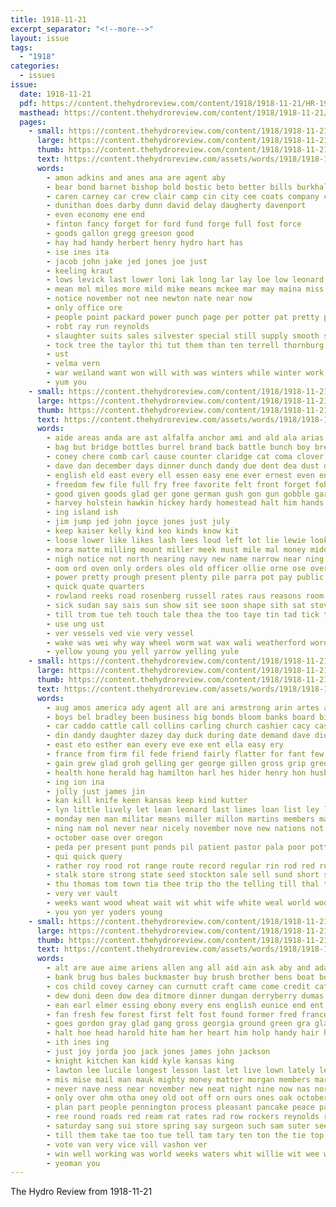 ```yaml
---
title: 1918-11-21
excerpt_separator: "<!--more-->"
layout: issue
tags:
  - "1918"
categories:
  - issues
issue:
  date: 1918-11-21
  pdf: https://content.thehydroreview.com/content/1918/1918-11-21/HR-1918-11-21.pdf
  masthead: https://content.thehydroreview.com/content/1918/1918-11-21/masthead/HR-1918-11-21.jpg
  pages:
    - small: https://content.thehydroreview.com/content/1918/1918-11-21/small/HR-1918-11-21-01.jpg
      large: https://content.thehydroreview.com/content/1918/1918-11-21/large/HR-1918-11-21-01.jpg
      thumb: https://content.thehydroreview.com/content/1918/1918-11-21/thumbnails/HR-1918-11-21-01.jpg
      text: https://content.thehydroreview.com/assets/words/1918/1918-11-21/HR-1918-11-21-01.txt
      words:
        - amon adkins and anes ana are agent aby
        - bear bond barnet bishop bold bostic beto better bills burkhalter biles bill bila big boys but bros blinder been brothers boy bane brunk
        - caren carney car crew clair camp cin city cee coats company come can con county
        - dunithan does darby dunn david delay daugherty davenport
        - even economy ene end
        - finton fancy forget for ford fund forge full fost force
        - goods gallon gregg greeson good
        - hay had handy herbert henry hydro hart has
        - ise ines ita
        - jacob john jake jed jones joe just
        - keeling kraut
        - lows levick last lower loni lak long lar lay loe low leonard line
        - mean mol miles more mild mike means mckee mar may maina miss most
        - notice november not nee newton nate near now
        - only office ore
        - people point packard power punch page per potter pat pretty price ponse pleasant
        - robt ray run reynolds
        - slaughter suits sales silvester special still supply smooth seen saturday string see store stock saving staple shanks stops street soap smith sale sand slow scott simmons said show
        - tock tree the taylor thi tut them than ten terrell thornburg ton tia
        - ust
        - velma vern
        - war weiland want won will with was winters while winter work wark wait wind wean wang weather
        - yum you
    - small: https://content.thehydroreview.com/content/1918/1918-11-21/small/HR-1918-11-21-02.jpg
      large: https://content.thehydroreview.com/content/1918/1918-11-21/large/HR-1918-11-21-02.jpg
      thumb: https://content.thehydroreview.com/content/1918/1918-11-21/thumbnails/HR-1918-11-21-02.jpg
      text: https://content.thehydroreview.com/assets/words/1918/1918-11-21/HR-1918-11-21-02.txt
      words:
        - aide areas anda are ast alfalfa anchor ami and ald ala arias art ang all akers aken aud ali ake ana ace allen aris arms armstrong ane ard
        - bag but bridge bottles burrel brand back battle bunch boy bread been barney barracks bev burney beat bombard budge bull blew best bells business began boat bank bayo bunkers bar boys better buck blow baltic bout box brick brown bear
        - coney chere comb carl cause counter claridge cat coma clover cash coffee caine cor city center cold cease call coult cheap chow can colony cane cedar cant come county course caddo came
        - dave dan december days dinner dunch dandy due dent dea dust dove date depew deck davenport down doubt docks day dicks
        - english eld east every ell essen easy ene ever ernest even ent end
        - freedom few file full fry free favorite felt front forget fohn faye famous fest fish fire fare fay fand for fin first fell forth fain fight found fine face from fore far farrel force
        - good given goods glad ger gone german gush gon gun gobble garby guns germany guard guess getting going gott glass gera gey ging gave ground gunner
        - harvey holstein hawkin hickey hardy homestead halt him hands hunting hike hide how hay hold hydro homes hin hed harry hope hilt house head her hang hour hind hae hole home has hegan hatch heard hun hill hair hand handy hey hinton horse half had
        - ing island ish
        - jim jump jed john joyce jones just july
        - keep kaiser kelly kind keo kinds know kit
        - loose lower like likes lash lees loud left lot lie lewie look lion long land lene let low latter last lad lass later
        - mora matte milling mount miller meek must mile mal money middle more morning mankin mere monday mur much made mas mankins manners mines munn mane mine mea marton mach maybe many most men murray man mean may
        - nigh notice not north nearing navy new name narrow near ning never ned night november
        - oom ord oven only orders oles old officer ollie orne ose over off ones october ore
        - power pretty prough present plenty pile parra pot pay public price pale pose pack pounds past pork
        - quick quate quarters
        - rowland reeks road rosenberg russell rates raus reasons room riley read rhode rope red roll ran rash rack rusty ruck reach rest russel rocks rac rakin roe rau
        - sick sudan say sais sun show sit see soon shape sith sat stoves skipper single such still style sale swartzendruber sis shower saw saturday siren spack side sara stuff stover sin sie small speed she sweeper sailors sill shanks salt set stacy sung saus salam ship song skager sear six spoon scott stock sleep smile stops son sailor signal spring sot sar sal suit save snow stand steamer seen shoot shore stairs soe sport
        - till trom tue teh touch tale thea the too taye tin tad tick try tam throw thet thy take thou tay ted thein tho triplett top them terrible tait thing table tood town tha temple toa than tae turn thay tooth then tramp tice thrasher toward
        - use ung ust
        - ver vessels ved vie very vessel
        - wake was wei why way wheel worm wat wax wali weatherford words wert want well wife wild will wooden with went ward while week wyatt warm worth wes wonder worn work walk west white war weak wood world wire woods warning wagon wave whistle water wie
        - yellow young you yell yarrow yelling yule
    - small: https://content.thehydroreview.com/content/1918/1918-11-21/small/HR-1918-11-21-03.jpg
      large: https://content.thehydroreview.com/content/1918/1918-11-21/large/HR-1918-11-21-03.jpg
      thumb: https://content.thehydroreview.com/content/1918/1918-11-21/thumbnails/HR-1918-11-21-03.jpg
      text: https://content.thehydroreview.com/assets/words/1918/1918-11-21/HR-1918-11-21-03.txt
      words:
        - aug amos america ady agent all are ani armstrong arin artes american august als ask ast ally and
        - boys bel bradley been business big bonds bloom banks board bills butter back brown birden began but bree bread best ber bank baby
        - car caddo cattle call collins carling church cashier cacy cash cold cater close credit con cheeks churn case cannon coca chay current choi come collier check city card county cross cousin chopper camp
        - din dandy daughter dazey day duck during date demand dave die dack doubt drag dennis dinner deep dear dise days diago ding does due
        - east eto esther ean every eve exe ent ella easy ery
        - france from firm fil fede friend fairly flatter for fant few friends fell favor folks forget fine ference friday flow fight felton first fund field fred faith fort
        - gain grew glad groh gelling ger george gillen gross grip green good
        - health hone herald hag hamilton harl hes hider henry hon husband hunting her has hons him hydro held hed house home heen hinton harry how
        - ing ion ina
        - jolly just james jin
        - kan kill knife keen kansas keep kind kutter
        - lyn little lively let lean leonard last limes loan list ley less living lawton liberty liv lacy
        - monday men man militar means miller millon martins members manger morning money many made more much must
        - ning nam nol never near nicely november nove new nations not nees news night nally
        - october oase over oregon
        - peda per present punt ponds pil patient pastor pala poor potter people pack place pow preacher prough pone pitzer pope past president public prim
        - qui quick query
        - rather roy rood rot range route record regular rin rod red russel rade
        - stalk store strong state seed stockton sale sell sund short strength sun share self she spanish sol service speak states sharp shears silo said sport sunday stock surplus sad side sill set son shape standing saturday session sparks stores stocks shi stay shower seal sutter still school sit subject saw
        - thu thomas tom town tia thee trip tho the telling till thal thi ton too ted tonic turn talk tax them thousand tes try than ting taken take tice ten
        - very ver vault
        - weeks want wood wheat wait wit whit wife white weal world woods wie will while works work with way west why weather week wonder word well war whitely worth wort wate was wils
        - you yon yer yoders young
    - small: https://content.thehydroreview.com/content/1918/1918-11-21/small/HR-1918-11-21-04.jpg
      large: https://content.thehydroreview.com/content/1918/1918-11-21/large/HR-1918-11-21-04.jpg
      thumb: https://content.thehydroreview.com/content/1918/1918-11-21/thumbnails/HR-1918-11-21-04.jpg
      text: https://content.thehydroreview.com/assets/words/1918/1918-11-21/HR-1918-11-21-04.txt
      words:
        - alt are aue aime ariens allen ang all aid ain ask aby and adams ada ara agonoy appleman ave adam
        - bank brug bus bales buckmaster buy brush brother bens boat boy baby board black but beams bonds battle beckham bright bay buxton bunn brow bread bethel began beach bible both bickell bird butter business been bacon ben back burkhalter ber buggy bee
        - cos child covey carney can curnutt craft came come credit cat creer clyde clear cater clerk chairs candies church chas carry cor cooper crosswhite corr cruse clarence cash company copes call carl che cute cross confer cast crawford christian cecil cold cook change close chair course county camp
        - dew duni deen dow dea ditmore dinner dungan derryberry dumas din daye dee deo dresser dobbin day death denham davie door dip down done doris donald date december ding dock dise
        - ean earl elmer essing ebony every ens english eunice end ent
        - fan fresh few forest first felt fost found former fred france faint faby fell frome friday far fields fuel fire fam farm for fed from fine fund folks fer
        - goes gordon gray glad gang gross georgia ground green gra gladys going gone gage garden ghost geese grand guthrie graham goo goth gilmore grain good getting
        - halt hoe head harold hite ham her heart him holp handy hair hazel hay hughes how high hin house henke harrow hen hood had hour hor hud horth henry home hack harrison helen hike havice hope haven horse heen hinton hughe harne husband heard hydro hee has heater heffer hot held hand howard hands
        - ith ines ing
        - just joy jorda joo jack jones james john jackson
        - knight kitchen kan kidd kyle kansas king
        - lawton lee lucile longest lesson last let live lown lately ley line left lay leonard life lapping light lau lief lister living low lose lines lunch lynch
        - mis mise mail man mauk mighty money matter morgan members martin maw mention meats ming may miss mor mule most many mare monday mound milk mat more mone mules mast much morning made miles
        - never nave ness near november new neat night nine now nas north news not necessary neal noel nore nay
        - only over ohm otha oney old oot off orn ours ones oak october offer ora opel oats
        - plan part people pennington process pleasant pancake peace paul pay pent pearl per prive purse panta palmer post pickle pretty pen payne peg potter pie piece present poles pow pate phyllis public
        - ree round roads red ream rat rates rad row rockers reynolds rao rouch raymon ren rye rent robert ray ridge res riding reach rall regula roy range rather record
        - saturday sang sui store spring say surgeon such sam suter seer saw sic save simple she sand sorrel stove start sugar shine state steel short springs south smoke sen string stamps sick shack setting scott service sandee sale soon strange schmidt spivey set school simmons small still sire subject sons slow stuff send sour states sho socks supply sit sat side sun shown son sunday see sad shanks sane switch straight
        - till them take tae too tue tell tam tary ten ton the tie top tay tea thelma test taken thy thomas thing town ting thea theo ted tittle than tilling toon tom table thal times
        - vote van very vice vill vashon ver
        - win well working was world weeks waters whit willie wit wee weatherford work way west water while wheat war wane worth wife welland wine winters wires weary with wind will went wall wood warren week winter white worn
        - yeoman you
---
```


The Hydro Review from 1918-11-21

<!--more-->

